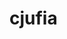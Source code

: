 # cjufia
<!-- Auto-update: 2025-10-06T16:26:23.853482 -->

<!-- Auto-update: 2025-10-09T20:52:26.790302 -->

<!-- Auto-update: 2025-10-10T19:46:40.798994 -->
